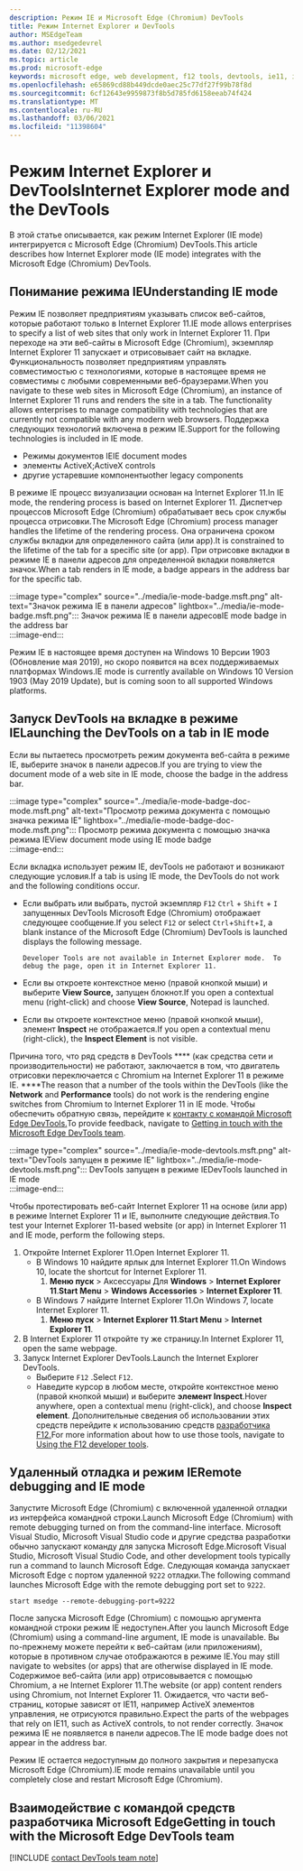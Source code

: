 ```yaml
---
description: Режим IE и Microsoft Edge (Chromium) DevTools
title: Режим Internet Explorer и DevTools
author: MSEdgeTeam
ms.author: msedgedevrel
ms.date: 02/12/2021
ms.topic: article
ms.prod: microsoft-edge
keywords: microsoft edge, web development, f12 tools, devtools, ie11, internet explorer 11, ie mode
ms.openlocfilehash: e65869cd88b449dcde0aec25c77df27f99b78f8d
ms.sourcegitcommit: 6cf12643e9959873f8b5d785fd6158eeab74f424
ms.translationtype: MT
ms.contentlocale: ru-RU
ms.lasthandoff: 03/06/2021
ms.locfileid: "11398604"
---
```

# <a name="internet-explorer-mode-and-the-devtools"></a><span data-ttu-id="4b0ba-104">Режим Internet Explorer и DevTools</span><span class="sxs-lookup"><span data-stu-id="4b0ba-104">Internet Explorer mode and the DevTools</span></span>  

<span data-ttu-id="4b0ba-105">В этой статье описывается, как режим Internet Explorer \(IE mode\) интегрируется с Microsoft Edge \(Chromium\) DevTools.</span><span class="sxs-lookup"><span data-stu-id="4b0ba-105">This article describes how Internet Explorer mode \(IE mode\) integrates with the Microsoft Edge \(Chromium\) DevTools.</span></span>  

## <a name="understanding-ie-mode"></a><span data-ttu-id="4b0ba-106">Понимание режима IE</span><span class="sxs-lookup"><span data-stu-id="4b0ba-106">Understanding IE mode</span></span>  

<span data-ttu-id="4b0ba-107">Режим IE позволяет предприятиям указывать список веб-сайтов, которые работают только в Internet Explorer 11.</span><span class="sxs-lookup"><span data-stu-id="4b0ba-107">IE mode allows enterprises to specify a list of web sites that only work in Internet Explorer 11.</span></span>  <span data-ttu-id="4b0ba-108">При переходе на эти веб-сайты в Microsoft Edge \(Chromium\), экземпляр Internet Explorer 11 запускает и отрисовывает сайт на вкладке.  Функциональность позволяет предприятиям управлять совместимостью с технологиями, которые в настоящее время не совместимы с любыми современными веб-браузерами.</span><span class="sxs-lookup"><span data-stu-id="4b0ba-108">When you navigate to these web sites in Microsoft Edge \(Chromium\), an instance of Internet Explorer 11 runs and renders the site in a tab.  The functionality allows enterprises to manage compatibility with technologies that are currently not compatible with any modern web browsers.</span></span>  <span data-ttu-id="4b0ba-109">Поддержка следующих технологий включена в режим IE.</span><span class="sxs-lookup"><span data-stu-id="4b0ba-109">Support for the following technologies is included in IE mode.</span></span>  

*   <span data-ttu-id="4b0ba-110">Режимы документов IE</span><span class="sxs-lookup"><span data-stu-id="4b0ba-110">IE document modes</span></span>  
*   <span data-ttu-id="4b0ba-111">элементы ActiveX;</span><span class="sxs-lookup"><span data-stu-id="4b0ba-111">ActiveX controls</span></span>  
*   <span data-ttu-id="4b0ba-112">другие устаревшие компоненты</span><span class="sxs-lookup"><span data-stu-id="4b0ba-112">other legacy components</span></span>  

<span data-ttu-id="4b0ba-113">В режиме IE процесс визуализации основан на Internet Explorer 11.</span><span class="sxs-lookup"><span data-stu-id="4b0ba-113">In IE mode, the rendering process is based on Internet Explorer 11.</span></span>  <span data-ttu-id="4b0ba-114">Диспетчер процессов Microsoft Edge \(Chromium\) обрабатывает весь срок службы процесса отрисовки.</span><span class="sxs-lookup"><span data-stu-id="4b0ba-114">The Microsoft Edge \(Chromium\) process manager handles the lifetime of the rendering process.</span></span>  <span data-ttu-id="4b0ba-115">Она ограничена сроком службы вкладки для определенного сайта \(или app\).</span><span class="sxs-lookup"><span data-stu-id="4b0ba-115">It is constrained to the lifetime of the tab for a specific site \(or app\).</span></span>  <span data-ttu-id="4b0ba-116">При отрисовке вкладки в режиме IE в панели адресов для определенной вкладки появляется значок.</span><span class="sxs-lookup"><span data-stu-id="4b0ba-116">When a tab renders in IE mode, a badge appears in the address bar for the specific tab.</span></span>  

:::image type="complex" source="../media/ie-mode-badge.msft.png" alt-text="Значок режима IE в панели адресов" lightbox="../media/ie-mode-badge.msft.png":::
   <span data-ttu-id="4b0ba-118">Значок режима IE в панели адресов</span><span class="sxs-lookup"><span data-stu-id="4b0ba-118">IE mode badge in the address bar</span></span>  
:::image-end:::  

<span data-ttu-id="4b0ba-119">Режим IE в настоящее время доступен на Windows 10 Версии 1903 \(Обновление мая 2019\), но скоро появится на всех поддерживаемых платформах Windows.</span><span class="sxs-lookup"><span data-stu-id="4b0ba-119">IE mode is currently available on Windows 10 Version 1903 \(May 2019 Update\), but is coming soon to all supported Windows platforms.</span></span>  

## <a name="launching-the-devtools-on-a-tab-in-ie-mode"></a><span data-ttu-id="4b0ba-120">Запуск DevTools на вкладке в режиме IE</span><span class="sxs-lookup"><span data-stu-id="4b0ba-120">Launching the DevTools on a tab in IE mode</span></span>  

<span data-ttu-id="4b0ba-121">Если вы пытаетесь просмотреть режим документа веб-сайта в режиме IE, выберите значок в панели адресов.</span><span class="sxs-lookup"><span data-stu-id="4b0ba-121">If you are trying to view the document mode of a web site in IE mode, choose the badge in the address bar.</span></span>  

:::image type="complex" source="../media/ie-mode-badge-doc-mode.msft.png" alt-text="Просмотр режима документа с помощью значка режима IE" lightbox="../media/ie-mode-badge-doc-mode.msft.png":::
   <span data-ttu-id="4b0ba-123">Просмотр режима документа с помощью значка режима IE</span><span class="sxs-lookup"><span data-stu-id="4b0ba-123">View document mode using IE mode badge</span></span>  
:::image-end:::  

<span data-ttu-id="4b0ba-124">Если вкладка использует режим IE, devTools не работают и возникают следующие условия.</span><span class="sxs-lookup"><span data-stu-id="4b0ba-124">If a tab is using IE mode, the DevTools do not work and the following conditions occur.</span></span>

*   <span data-ttu-id="4b0ba-125">Если выбрать или выбрать, пустой экземпляр `F12` `Ctrl` + `Shift` + `I` запущенных DevTools Microsoft Edge \(Chromium\) отображает следующее сообщение.</span><span class="sxs-lookup"><span data-stu-id="4b0ba-125">If you select `F12` or select `Ctrl`+`Shift`+`I`, a blank instance of the Microsoft Edge \(Chromium\) DevTools is launched displays the following message.</span></span>  
    
    ```text
    Developer Tools are not available in Internet Explorer mode.  To debug the page, open it in Internet Explorer 11.
    ```  
    
*   <span data-ttu-id="4b0ba-126">Если вы откроете контекстное меню \(правой кнопкой мыши\) и выберите **View Source,** запущен блокнот.</span><span class="sxs-lookup"><span data-stu-id="4b0ba-126">If you open a contextual menu \(right-click\) and choose **View Source**, Notepad is launched.</span></span>  
*   <span data-ttu-id="4b0ba-127">Если вы откроете контекстное меню \(правой кнопкой мыши\), элемент **Inspect** не отображается.</span><span class="sxs-lookup"><span data-stu-id="4b0ba-127">If you open a contextual menu \(right-click\), the **Inspect Element** is not visible.</span></span>  

<span data-ttu-id="4b0ba-128">Причина того, что ряд средств в DevTools \*\*\*\* \(как средства сети и производительности\) не работают, заключается в том, что двигатель отрисовки переключается с Chromium на Internet Explorer 11 в режиме IE. \*\*\*\*</span><span class="sxs-lookup"><span data-stu-id="4b0ba-128">The reason that a number of the tools within the DevTools \(like the **Network** and **Performance** tools\) do not work is the rendering engine switches from Chromium to Internet Explorer 11 in IE mode.</span></span>  <span data-ttu-id="4b0ba-129">Чтобы обеспечить обратную связь, перейдите к [контакту с командой Microsoft Edge DevTools.](#getting-in-touch-with-the-microsoft-edge-devtools-team)</span><span class="sxs-lookup"><span data-stu-id="4b0ba-129">To provide feedback, navigate to [Getting in touch with the Microsoft Edge DevTools team](#getting-in-touch-with-the-microsoft-edge-devtools-team).</span></span>  

:::image type="complex" source="../media/ie-mode-devtools.msft.png" alt-text="DevTools запущен в режиме IE" lightbox="../media/ie-mode-devtools.msft.png":::
   <span data-ttu-id="4b0ba-131">DevTools запущен в режиме IE</span><span class="sxs-lookup"><span data-stu-id="4b0ba-131">DevTools launched in IE mode</span></span>  
:::image-end:::  

<span data-ttu-id="4b0ba-132">Чтобы протестировать веб-сайт Internet Explorer 11 на основе \(или app\) в режиме Internet Explorer 11 и IE, выполните следующие действия.</span><span class="sxs-lookup"><span data-stu-id="4b0ba-132">To test your Internet Explorer 11-based website \(or app\) in Internet Explorer 11 and IE mode, perform the following steps.</span></span>  

1.  <span data-ttu-id="4b0ba-133">Откройте Internet Explorer 11.</span><span class="sxs-lookup"><span data-stu-id="4b0ba-133">Open Internet Explorer 11.</span></span>  
    *   <span data-ttu-id="4b0ba-134">В Windows 10 найдите ярлык для Internet Explorer 11.</span><span class="sxs-lookup"><span data-stu-id="4b0ba-134">On Windows 10, locate the shortcut for Internet Explorer 11.</span></span>
        1.  <span data-ttu-id="4b0ba-135">**Меню пуск**  >  Аксессуары Для **Windows**  >  **Internet Explorer 11**.</span><span class="sxs-lookup"><span data-stu-id="4b0ba-135">**Start Menu** > **Windows Accessories** > **Internet Explorer 11**.</span></span>  
    *   <span data-ttu-id="4b0ba-136">В Windows 7 найдите Internet Explorer 11.</span><span class="sxs-lookup"><span data-stu-id="4b0ba-136">On Windows 7, locate Internet Explorer 11.</span></span>
        1.  <span data-ttu-id="4b0ba-137">**Меню пуск**  >  **Internet Explorer 11**.</span><span class="sxs-lookup"><span data-stu-id="4b0ba-137">**Start Menu** > **Internet Explorer 11**.</span></span>  
1.  <span data-ttu-id="4b0ba-138">В Internet Explorer 11 откройте ту же страницу.</span><span class="sxs-lookup"><span data-stu-id="4b0ba-138">In Internet Explorer 11, open the same webpage.</span></span>  
1.  <span data-ttu-id="4b0ba-139">Запуск Internet Explorer DevTools.</span><span class="sxs-lookup"><span data-stu-id="4b0ba-139">Launch the Internet Explorer DevTools.</span></span>  
    *   <span data-ttu-id="4b0ba-140">Выберите `F12` .</span><span class="sxs-lookup"><span data-stu-id="4b0ba-140">Select `F12`.</span></span>  
    *   <span data-ttu-id="4b0ba-141">Наведите курсор в любом месте, откройте контекстное меню \(правой кнопкой мыши\) и выберите **элемент Inspect**.</span><span class="sxs-lookup"><span data-stu-id="4b0ba-141">Hover anywhere, open a contextual menu \(right-click\), and choose **Inspect element**.</span></span>  <span data-ttu-id="4b0ba-142">Дополнительные сведения об использовании этих средств перейдите к использованию средств [разработчика F12.][PreviousVersionsWindowsInternetExplorerDeveloperSamplesbg182326]</span><span class="sxs-lookup"><span data-stu-id="4b0ba-142">For more information about how to use those tools, navigate to [Using the F12 developer tools][PreviousVersionsWindowsInternetExplorerDeveloperSamplesbg182326].</span></span>  

## <a name="remote-debugging-and-ie-mode"></a><span data-ttu-id="4b0ba-143">Удаленный отладка и режим IE</span><span class="sxs-lookup"><span data-stu-id="4b0ba-143">Remote debugging and IE mode</span></span>  

<span data-ttu-id="4b0ba-144">Запустите Microsoft Edge \(Chromium\) с включенной удаленной отладки из интерфейса командной строки.</span><span class="sxs-lookup"><span data-stu-id="4b0ba-144">Launch Microsoft Edge \(Chromium\) with remote debugging turned on from the command-line interface.</span></span>  <span data-ttu-id="4b0ba-145">Microsoft Visual Studio, Microsoft Visual Studio code и другие средства разработки обычно запускают команду для запуска Microsoft Edge.</span><span class="sxs-lookup"><span data-stu-id="4b0ba-145">Microsoft Visual Studio, Microsoft Visual Studio Code, and other development tools typically run a command to launch Microsoft Edge.</span></span>  <span data-ttu-id="4b0ba-146">Следующая команда запускает Microsoft Edge с портом удаленной `9222` отладки.</span><span class="sxs-lookup"><span data-stu-id="4b0ba-146">The following command launches Microsoft Edge with the remote debugging port set to `9222`.</span></span>  

```shell
start msedge --remote-debugging-port=9222
```  

<span data-ttu-id="4b0ba-147">После запуска Microsoft Edge \(Chromium\) с помощью аргумента командной строки режим IE недоступен.</span><span class="sxs-lookup"><span data-stu-id="4b0ba-147">After you launch Microsoft Edge \(Chromium\) using a command-line argument, IE mode is unavailable.</span></span>  <span data-ttu-id="4b0ba-148">Вы по-прежнему можете перейти к веб-сайтам \(или приложениям\), которые в противном случае отображаются в режиме IE.</span><span class="sxs-lookup"><span data-stu-id="4b0ba-148">You may still navigate to websites \(or apps\) that are otherwise displayed in IE mode.</span></span>  <span data-ttu-id="4b0ba-149">Содержимое веб-сайта \(или app\) отрисовывается с помощью Chromium, а не Internet Explorer 11.</span><span class="sxs-lookup"><span data-stu-id="4b0ba-149">The website \(or app\) content renders using Chromium, not Internet Explorer 11.</span></span>  <span data-ttu-id="4b0ba-150">Ожидается, что части веб-страниц, которые зависят от IE11, например ActiveX элементов управления, не отрисуются правильно.</span><span class="sxs-lookup"><span data-stu-id="4b0ba-150">Expect the parts of the webpages that rely on IE11, such as ActiveX controls, to not render correctly.</span></span>  <span data-ttu-id="4b0ba-151">Значок режима IE не появляется в панели адресов.</span><span class="sxs-lookup"><span data-stu-id="4b0ba-151">The IE mode badge does not appear in the address bar.</span></span>  

<span data-ttu-id="4b0ba-152">Режим IE остается недоступным до полного закрытия и перезапуска Microsoft Edge \(Chromium\).</span><span class="sxs-lookup"><span data-stu-id="4b0ba-152">IE mode remains unavailable until you completely close and restart Microsoft Edge \(Chromium\).</span></span>  

## <a name="getting-in-touch-with-the-microsoft-edge-devtools-team"></a><span data-ttu-id="4b0ba-153">Взаимодействие с командой средств разработчика Microsoft Edge</span><span class="sxs-lookup"><span data-stu-id="4b0ba-153">Getting in touch with the Microsoft Edge DevTools team</span></span>  

[!INCLUDE [contact DevTools team note](../includes/contact-devtools-team-note.md)]  

<!-- links -->  

[PreviousVersionsWindowsInternetExplorerDeveloperSamplesbg182326]: /previous-versions/windows/internet-explorer/ie-developer/samples/bg182326(v%3dvs.85) "Использование средств разработки F12 | Документы Майкрософт"  
